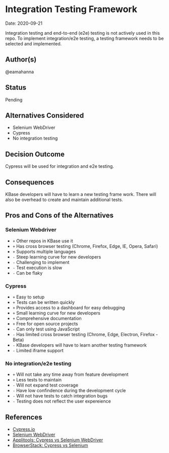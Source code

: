 # Integration Testing Framework

Date: 2020-09-21

Integration testing and end-to-end (e2e) testing is not actively used in this repo. To implement integration/e2e testing, a testing framework needs to be selected and implemented.

## Author(s)

@eamahanna

## Status

Pending

## Alternatives Considered

* Selenium WebDriver
* Cypress
* No integration testing

## Decision Outcome

Cypress will be used for integration and e2e testing.

## Consequences

KBase developers will have to learn a new testing frame work. There will also be overhead to create and maintain additional tests.

## Pros and Cons of the Alternatives

### Selenium Webdriver

* `+` Other repos in KBase use it
* `+` Has cross browser testing (Chrome, Firefox, Edge, IE, Opera, Safari)
* `+` Supports multiple languages
* `-` Steep learning curve for new developers
* `-` Challenging to implement
* `-` Test execution is slow
* `-` Can be flaky

### Cypress

* `+` Easy to setup
* `+` Tests can be written quickly
* `+` Provides access to a dashboard for easy debugging
* `+` Small learning curve for new developers
* `+` Comprehensive documentation
* `+` Free for open source projects
* `-` Can only test using JavaScript
* `-` Has limited cross browser testing (Chrome, Edge, Electron, Firefox - Beta)
* `-` KBase developers will have to learn another testing framework
* `-` Limited iframe support

### No integration/e2e testing

* `+` Will not take any time away from feature development
* `+` Less tests to maintain
* `-` Will not expand test coverage
* `-` Have low confindence during the development cycle
* `-` Will not have tests to catch integration bugs
* `-` Testing does not reflect the user expereience

## References

* [Cypress.io](https://www.cypress.io/)
* [Selenium WebDriver](https://www.selenium.dev/documentation/en/webdriver/)
* [Applitools: Cypress vs Selenium WebDriver](https://applitools.com/blog/cypress-vs-selenium-webdriver-better-or-just-different/)
* [BrowserStack: Cypress vs Selenium](https://www.browserstack.com/guide/cypress-vs-selenium)